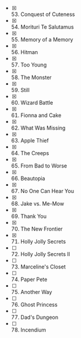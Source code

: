 - [x] 53. Conquest of Cuteness
- [x] 54. Morituri Te Salutamus
- [x] 55. Memory of a Memory
- [x] 56. Hitman
- [x] 57. Too Young
- [x] 58. The Monster
- [x] 59. Still
- [x] 60. Wizard Battle
- [x] 61. Fionna and Cake
- [x] 62. What Was Missing
- [x] 63. Apple Thief
- [x] 64. The Creeps
- [x] 65. From Bad to Worse
- [x] 66. Beautopia
- [x] 67. No One Can Hear You
- [x] 68. Jake vs. Me-Mow
- [x] 69. Thank You
- [x] 70. The New Frontier
- [x] 71. Holly Jolly Secrets
- [ ] 72. Holly Jolly Secrets II
- [ ] 73. Marceline's Closet
- [ ] 74. Paper Pete
- [ ] 75. Another Way
- [ ] 76. Ghost Princess
- [ ] 77. Dad's Dungeon
- [ ] 78. Incendium
